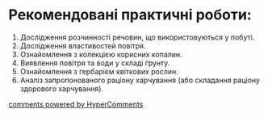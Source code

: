 <div id="hypercomments_widget" class="js-hypercomments-widget invisible"></div>

Рекомендовані практичні роботи:
=============================================

<ol>
<li> Дослідження розчинності речовин, що використовуються у побуті.</li>
<li> Дослідження властивостей повітря.</li> 
<li> Ознайомлення з колекцією корисних копалин.</li>
<li> Виявлення повітря та води у складі ґрунту.</li>
<li> Ознайомлення з гербарієм квіткових рослин.</li>
<li> Аналіз запропонованого раціону харчування (або складання раціону здорового харчування).</li>

</ol>

<div class="js-hypercomments-container">
<a href="http://hypercomments.com" class="hc-link" title="comments widget">comments powered by HyperComments</a>
</div>